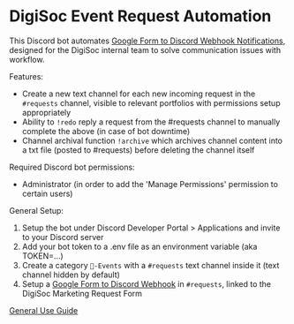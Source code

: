 # DigiSoc Event Request Automation
This Discord bot automates [Google Form to Discord Webhook Notifications](https://github.com/axieax/google-forms-to-discord), designed for the DigiSoc internal team to solve communication issues with workflow.

Features:
- Create a new text channel for each new incoming request in the `#requests` channel, visible to relevant portfolios with permissions setup appropriately
- Ability to `!redo` reply a request from the #requests channel to manually complete the above (in case of bot downtime)
- Channel archival function `!archive` which archives channel content into a txt file (posted to #requests) before deleting the channel itself

Required Discord bot permissions:
- Administrator (in order to add the 'Manage Permissions' permission to certain users)

General Setup:
1. Setup the bot under Discord Developer Portal \> Applications and invite to your Discord server
1. Add your bot token to a .env file as an environment variable (aka TOKEN=...)
1. Create a category `🍺-Events` with a `#requests` text channel inside it (text channel hidden by default)
1. Setup a [Google Form to Discord Webhook](https://github.com/axieax/google-forms-to-discord) in `#requests`, linked to the DigiSoc Marketing Request Form

[General Use Guide](https://docs.google.com/document/d/1CjqG-T6C-L2xN3P-3XGgtnQa0eK4q2nDHJ9a43flb0M/edit?fbclid=IwAR0X4ZELn87vzk-IXH8cyNvVuvcrerpmwuMk-oyJWLOhQ9kJrnk_is8hJlw)

